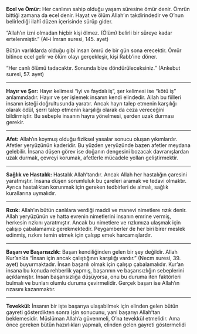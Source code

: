 [//]: # (# Kaderle İlgili Kavramlar)

**Ecel ve Ömür:** Her canlının sahip olduğu yaşam süresine ömür denir. Ömrün bittiği zamana da ecel denir. Hayat ve ölüm Allah’ın takdirindedir ve O’nun belirlediği ilahî düzen içerisinde sürüp gider.

“Allah’ın izni olmadan hiçbir kişi ölmez. (Ölüm) belirli bir süreye kadar ertelenmiştir.” (Al-i İmran suresi, 145. ayet)

Bütün varlıklarda olduğu gibi insan ömrü de bir gün sona erecektir. Ömür bitince ecel gelir ve ölüm olayı gerçekleşir, kişi Rabb’ine döner.

“Her canlı ölümü tadacaktır. Sonunda bize döndürüleceksiniz.” (Ankebut suresi, 57. ayet)
___
**Hayır ve Şer:** Hayır kelimesi “iyi ve faydalı iş”, şer kelimesi ise “kötü iş” anlamındadır. Hayır ve şer işlemek insanın kendi elindedir. Allah bu fiilleri insanın isteği doğrultusunda yaratır. Ancak hayrı talep etmenin karşılığı olarak ödül, şerri talep etmenin karşılığı olarak da ceza vereceğini bildirmiştir. Bu sebeple insanın hayra yönelmesi, şerden uzak durması gerekir.
___
**Afet:** Allah’ın koymuş olduğu fiziksel yasalar sonucu oluşan yıkımlardır. Afetler yeryüzünün kaderidir. Bu yüzden yeryüzünde bazen afetler meydana gelebilir. İnsana düşen görev ise doğanın dengesini bozacak davranışlardan uzak durmak, çevreyi korumak, afetlerle mücadele yolları geliştirmektir.
___
**Sağlık ve Hastalık:** Hastalık Allah’tandır. Ancak Allah her hastalığın çaresini yaratmıştır. İnsana düşen sorumluluk bu çareleri aramak ve tedavi olmaktır. Ayrıca hastalıktan korunmak için gereken tedbirleri de almalı, sağlık kurallarına uymalıdır.
___
**Rızık:** Allah’ın bütün canlılara verdiği maddi ve manevi nimetlere rızık denir. Allah yeryüzünün ve hatta evrenin nimetlerini insanın emrine vermiş, herkesin rızkını yaratmıştır. Ancak bu nimetlere ve rızkımıza ulaşmak için çalışıp çabalamamız gerekmektedir. Peygamberler de her biri birer meslek edinmiş, rızkını temin etmek için çalışıp emek harcamışlardır.
___
**Başarı ve Başarısızlık:** Başarı kendiliğinden gelen bir şey değildir. Allah Kur’an’da “İnsan için ancak çalıştığının karşılığı vardır.” (Necm suresi, 39. ayet) buyurmaktadır. İnsan başarılı olmak için çalışıp çabalamalıdır. Kur’an insana bu konuda rehberlik yapmış, başarının ve başarısızlığın sebeplerini açıklamıştır. İnsan başarısızlığa düşüyorsa, onu bu duruma iten faktörleri bulmalı ve bunları olumlu duruma çevirmelidir. Gerçek başarı ise Allah’ın rızasını kazanmaktır.
___
**Tevekkül:** İnsanın bir işte başarıya ulaşabilmek için elinden gelen bütün gayreti gösterdikten sonra işin sonucunu, yani başarıyı Allah’tan beklemesidir. Müslüman Allah’a güvenmeli, O’na tevekkül etmelidir. Ama önce gereken bütün hazırlıkları yapmalı, elinden gelen gayreti göstermelidi
